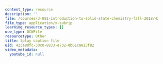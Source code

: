 ```yaml
---
content_type: resource
description: ''
file: /courses/3-091-introduction-to-solid-state-chemistry-fall-2018/423a8dfc30c08833e7320b61ca813f82_e_WABkM-Kxo.srt
file_type: application/x-subrip
learning_resource_types: []
ocw_type: OCWFile
resourcetype: Other
title: 3play caption file
uid: 423a8dfc-30c0-8833-e732-0b61ca813f82
video_metadata:
  youtube_id: null
---
```

